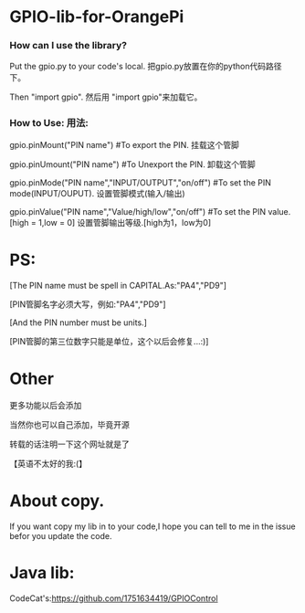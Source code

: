# GPIO-lib-for-OrangePi
### How can I use the library?
Put the gpio.py to your code's local.  把gpio.py放置在你的python代码路径下。

Then "import gpio".  然后用 "import gpio"来加载它。

### How to Use:  用法:



gpio.pinMount("PIN name") #To export the PIN. 挂载这个管脚

gpio.pinUmount("PIN name") #To Unexport the PIN. 卸载这个管脚

gpio.pinMode("PIN name","INPUT/OUTPUT","on/off") #To set the PIN mode(INPUT/OUPUT). 设置管脚模式(输入/输出)

gpio.pinValue("PIN name","Value/high/low","on/off") #To set the PIN value.[high = 1,low = 0] 设置管脚输出等级.[high为1，low为0]

# PS:

[The PIN name must be spell in CAPITAL.As:"PA4","PD9"]

[PIN管脚名字必须大写，例如:"PA4","PD9"]

[And the PIN number must be units.]

[PIN管脚的第三位数字只能是单位，这个以后会修复...:)]

# Other

更多功能以后会添加

当然你也可以自己添加，毕竟开源

转载的话注明一下这个网址就是了

【英语不太好的我:(】

# About copy.
If you want copy my lib in to your code,I hope you can tell to me in the issue befor you update the code.

# Java lib:
   CodeCat's:https://github.com/1751634419/GPIOControl
